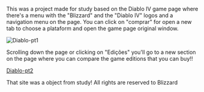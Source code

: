 This was a project made for study based on the Diablo IV game page where there's a menu with the "Blizzard" and the "Diablo IV" logos and a navigation menu on the page.
You can click on "comprar" for open a new tab to choose a plataform and open the game page original window.

![Diablo-pt1](https://github.com/GabrielGoris/Game-Page-Diablo-IV/assets/153543714/21434554-19d1-4d77-97d6-f762a9975670)

Scrolling down the page or clicking on "Edições" you'll go to a new section on the page where you can compare the game editions that you can buy!!

[Diablo-pt2](https://github.com/GabrielGoris/Game-Page-Diablo-IV/assets/153543714/48ebb0d8-7483-4521-b1f8-1e4274081269)


That site was a object from study! All rights are reserved to Blizzard
